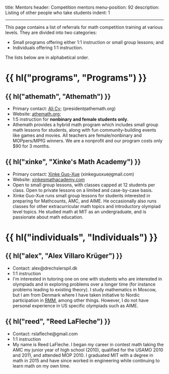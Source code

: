 title: Mentors
header: Competition mentors
menu-position: 92
description: Listing of other people who take students
indent: 1

---

This page contains a list of referrals for math competition training at various levels.
They are divided into two categories:

* Small programs offering either 1:1 instruction or small group lessons; and
* Individuals offering 1:1 instruction.

The lists below are in alphabetical order.

# {{ hl("programs", "Programs") }}

## {{ hl("athemath", "Athemath") }}

* Primary contact: [Ali Cy](https://www.egmo.org/people/person1751/);
  ($\text{president}\texttt{@}\text{athemath}{.}\text{org}$)
* Website: [athemath.org](https://athemath.org);
* 1:5 instruction for **nonbinary and female students only**.
* Athemath provides a hybrid math program which includes small group
  math lessons for students, along with fun community-building events like games and movies.
  All teachers are female/nonbinary and MOPpers/MPfG winners.
  We are a nonprofit and our program costs only \$90 for 3 months.

## {{ hl("xinke", "Xinke's Math Academy") }}

* Primary contact: [Xinke Guo-Xue](https://artofproblemsolving.com/community/user/40902)
  ($\text{xinkeguoxue}\texttt{@}\text{gmail}{.}\text{com}$)
* Website: [xinkesmathacademy.com](https://xinkesmathacademy.com/)
* Open to small group lessons, with classes capped at 12 students per class.
  Open to private lessons on a limited and case-by-case basis.
* Xinke Guo-Xue runs small group lessons for students interested in
  preparing for Mathcounts, AMC, and AIME.
  He occasionally also runs classes
  for other extracurricular math topics and introductory olympiad level topics.
  He studied math at MIT as an undergraduate,
  and is passionate about math education.

# {{ hl("individuals", "Individuals") }}

## {{ hl("alex", "Alex Villaro Krüger") }}

* Contact: $\text{alex}@\text{drechslerspil}{.}\text{dk}$
* 1:1 instruction
* I'm interested in tutoring one on one with students who are interested in
  olympiads and in exploring problems over a longer time (for instance problems
  leading to existing theory). I study mathematics in Moscow, but I am from
  Denmark where I have taken initiative to Nordic participation in
  [RMM](https://en.wikipedia.org/wiki/Romanian_Master_of_Mathematics_and_Sciences),
  among other things. However, I do not have personal experience in US specific
  olympiads such as AIME.

## {{ hl("reed", "Reed LaFleche") }}

* Contact: $\text{rslafleche}@\text{gmail}{.}\text{com}$
* 1:1 instruction
* My name is Reed LaFleche. I began my career in contest math taking the AMC my
  junior year of high school (2010), qualified for the USAMO 2010 and 2011, and
  attended MOP 2010. I graduated MIT with a degree in math in 2015 and have
  since worked in engineering while continuing to learn math on my own time.
